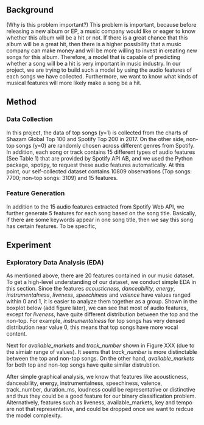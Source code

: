 ## Background

(Why is this problem important?) This problem is important, because before releasing a new album or EP, a music company would like or eager to know whether this album will be a hit or not. If there is a great chance that this album will be a great hit, then there is a higher possibility that a music company can make money and will be more willing to invest in creating new songs for this album. Therefore, a model that is capable of predicting whether a song will be a hit is very important in music industry. In our project, we are trying to build such a model by using the audio features of each songs we have collected. Furthermore, we want to know what kinds of musical features will more likely make a song be a hit.

## Method

### Data Collection
In this project, the data of top songs (y=1) is collected from the charts of Shazam Global Top 100 and Spotify Top 200 in 2017. On the other side, non-top songs (y=0) are randomly chosen across different genres from Spotify. In addition, each song or track contains 15 different types of audio features (See Table 1) that are provided by Spotify API AB, and we used the Python package, spotipy, to request these audio features automatically. At this point, our self-collected dataset contains 10809 observations (Top songs: 7700; non-top songs: 3109) and 15 features.

### Feature Generation
In addition to the 15 audio features extracted from Spotify Web API, we further generate 5 features for each song based on the song title. Basically, if there are some keywords appear in one song title, then we say this song has certain features. To be specific, 

## Experiment

### Exploratory Data Analysis (EDA)
As mentioned above, there are 20 features contained in our music dataset. To get a high-level understanding of our dataset, we conduct simple EDA in this section. Since the features *acousticness*, *danceability*, *energy*, *instrumentalness*, *liveness*, *speechiness* and *valence* have values ranged within 0 and 1, it is easier to analyze them together as a group. Shown in the boxplot below (add figure later), we can see that most of audio features, except for *liveness*, have quite different distribution between the top and the non-top. For example, *instrumentalness* for top songs has very densed distribution near value 0, this means that top songs have more vocal content.

Next for *available_markets* and *track_number* shown in Figure XXX (due to the simialr range of values). It seems that *track_number* is more distinctable between the top and non-top songs. On the other hand, *available_markets* for both top and non-top songs have quite similar distrubtion. 

After simple graphical analysis, we know that features like acousticness, danceability, energy, instrumentalness, speechiness, valence, track_number, duration_ms, loudness could be representative or distinctive and thus they could be a good feature for our binary classification problem. Alternatively, features such as liveness, available_markets, key and tempo are not that representative, and could be dropped once we want to redcue the model complexity. 
